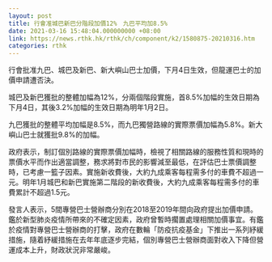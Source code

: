 ```yaml
---
layout: post
title: 行會准城巴新巴分階段加價12%　九巴平均加8.5%
date: 2021-03-16 15:48:04.000000000 +08:00
link: https://news.rthk.hk/rthk/ch/component/k2/1580875-20210316.htm
categories: rthk
---
```


行會批准九巴、城巴及新巴、新大嶼山巴士加價，下月4日生效，但龍運巴士的加價申請遭否決。

城巴及新巴獲批的整體加幅為12%，分兩個階段實施，首8.5%加幅的生效日期為下月4日，其後3.2%加幅的生效日期為明年1月2日。

九巴獲批的整體平均加幅是8.5%，而九巴獨營路線的實際票價加幅為5.8%。新大嶼山巴士就獲批9.8%的加幅。

政府表示，制訂個別路線的實際票價加幅時，檢視了相關路線的服務性質和現時的票價水平而作出適當調整，務求將對市民的影響減至最低，在評估巴士票價調整時，已考慮一籃子因素。實施新收費後，大約九成乘客每程需多付的車費不超過一元。明年1月城巴和新巴實施第二階段的新收費後，大約九成乘客每程需多付的車費累計不超過1.5元。

發言人表示，5間專營巴士營辦商分別在2018至2019年間向政府提出加價申請。鑑於新型肺炎疫情所帶來的不確定因素，政府曾暫時擱置處理相關加價事宜。有鑑於疫情對專營巴士營辦商的打擊，政府在數輪「防疫抗疫基金」下推出一系列紓緩措施，隨着紓緩措施在去年年底逐步完結，個別專營巴士營辦商面對收入下降但營運成本上升，財政狀況非常嚴峻。
